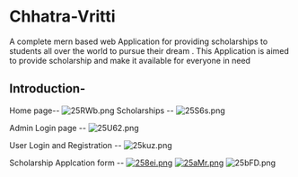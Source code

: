 # Chhatra-Vritti
A complete mern based web Application for providing scholarships to students all over the world to pursue their dream .
This Application is aimed to provide scholarship and make it available for everyone in need 
## Introduction-

Home page--
![25RWb.png](https://imgtr.ee/images/2023/05/20/25RWb.png)
Scholarships --
![25S6s.png](https://imgtr.ee/images/2023/05/20/25S6s.png)


Admin Login page --
![25U62.png](https://imgtr.ee/images/2023/05/20/25U62.png)


User Login and Registration --
![25kuz.png](https://imgtr.ee/images/2023/05/20/25kuz.png)

Scholarship Applcation form --
<a href="https://imgtr.ee/i/258ei"><img src="https://imgtr.ee/images/2023/05/20/258ei.png" alt="258ei.png" border="0"></a>
<a href="https://imgtr.ee/i/25aMr"><img src="https://imgtr.ee/images/2023/05/20/25aMr.png" alt="25aMr.png" border="0"></a>
![25bFD.png](https://imgtr.ee/images/2023/05/20/25bFD.png)
